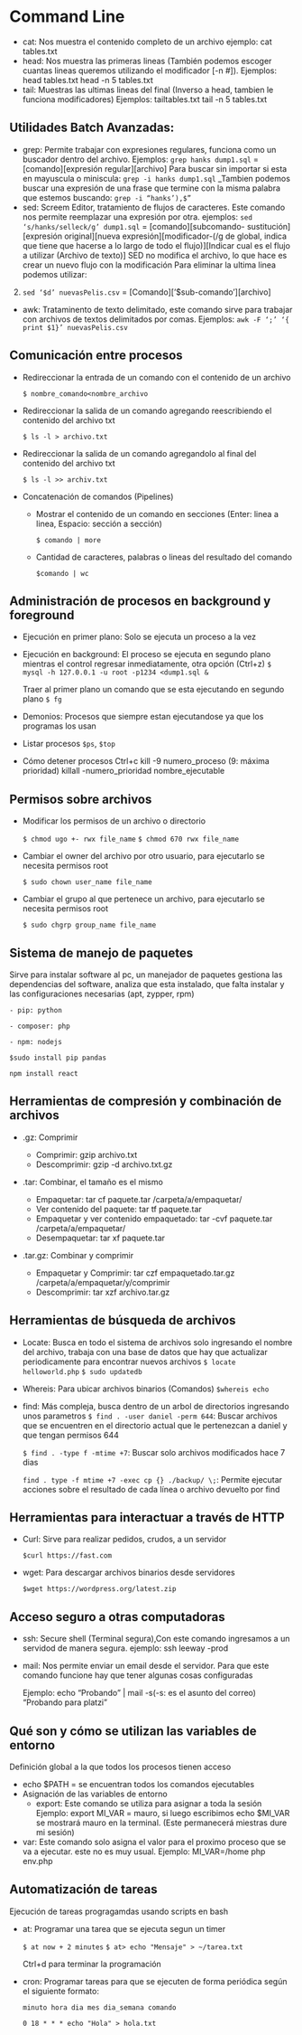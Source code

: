 # Command Line
- cat: Nos muestra el contenido completo de un archivo
ejemplo: cat tables.txt
- head: Nos muestra las primeras lineas (También podemos escoger cuantas lineas queremos utilizando el modificador [-n #]).
Ejemplos:
head tables.txt
head -n 5 tables.txt
- tail: Muestras las ultimas lineas del final (Inverso a head, tambien le funciona modificadores)
Ejemplos:
tailtables.txt
tail -n 5 tables.txt
## Utilidades Batch Avanzadas:
- grep: Permite trabajar con expresiones regulares, funciona como un buscador dentro del archivo.
Ejemplos:
`grep hanks dump1.sql` = [comando][expresión regular][archivo]
Para buscar sin importar si esta en mayuscula o miniscula:
`grep -i hanks dump1.sql`
_Tambien podemos buscar una expresión de una frase que termine con la misma palabra que estemos buscando:
`grep -i “hanks’),$”`
- sed: Screem Editor, tratamiento de flujos de caracteres. Este comando nos permite reemplazar una expresión por otra.
ejemplos:
`sed ‘s/hanks/selleck/g’ dump1.sql` = [comando][subcomando- sustitución][expresión original][nueva expresión][modificador-(/g de global, indica que tiene que hacerse a lo largo de todo el flujo)][Indicar cual es el flujo a utilizar (Archivo de texto)]
SED no modifica el archivo, lo que hace es crear un nuevo flujo con la modificación
Para eliminar la ultima linea podemos utilizar:
2. `sed ‘$d’ nuevasPelis.csv` = [Comando][’$sub-comando’][archivo]
- awk: Trataminento de texto delimitado, este comando sirve para trabajar con archivos de textos delimitados por comas.
Ejemplos:
`awk -F ‘;’ ‘{ print $1}’ nuevasPelis.csv`

## Comunicación entre procesos
- Redireccionar la entrada de un comando con el contenido de un archivo

    `$ nombre_comando<nombre_archivo`
- Redireccionar la salida de un comando agregando reescribiendo el contenido del archivo txt

    `$ ls -l > archivo.txt`

- Redireccionar la salida de un comando agregandolo al final del contenido del archivo txt

    `$ ls -l >> archiv.txt`

- Concatenación de comandos (Pipelines)
    - Mostrar el contenido de un comando en secciones (Enter: linea a linea, Espacio: sección a sección) 

        `$ comando | more`
    - Cantidad de caracteres, palabras o lineas del resultado del comando

        `$comando | wc`

## Administración de procesos en background y foreground
- Ejecución en primer plano: Solo se ejecuta un proceso a la vez

- Ejecución en background: El proceso se ejecuta en segundo plano mientras el control regresar inmediatamente, otra opción (Ctrl+z)
    `$ mysql -h 127.0.0.1 -u root -p1234 <dump1.sql &`

    Traer al primer plano un comando que se esta ejecutando en segundo plano
    `$ fg`
- Demonios: Procesos que siempre estan ejecutandose ya que los programas los usan

- Listar procesos
    `$ps`, `$top`
- Cómo detener procesos
    Ctrl+c
    kill -9 numero_proceso (9: máxima prioridad)
    killall -numero_prioridad nombre_ejecutable

## Permisos sobre archivos

- Modificar los permisos de un archivo o directorio

    `$ chmod ugo +- rwx file_name`
    `$ chmod 670 rwx file_name `

- Cambiar el owner del archivo por otro usuario, para ejecutarlo se necesita permisos root

    `$ sudo chown user_name file_name`

- Cambiar el grupo al que pertenece un archivo, para ejecutarlo se necesita permisos root

    `$ sudo chgrp group_name file_name`

## Sistema de manejo de paquetes
Sirve para instalar software al pc, un manejador de paquetes gestiona las dependencias del software, analiza que esta instalado, que falta instalar y las configuraciones necesarias (apt, zypper, rpm)

    - pip: python

    - composer: php

    - npm: nodejs


`$sudo install pip pandas`

`npm install react`

## Herramientas de compresión y combinación de archivos
- .gz: Comprimir
    - Comprimir: gzip archivo.txt
    - Descomprimir: gzip -d archivo.txt.gz
 
- .tar: Combinar, el tamaño es el mismo
    - Empaquetar: tar cf paquete.tar /carpeta/a/empaquetar/
    - Ver contenido del paquete: tar tf paquete.tar
    - Empaquetar y ver contenido empaquetado: tar -cvf paquete.tar /carpeta/a/empaquetar/
    - Desempaquetar: tar xf paquete.tar
 
- .tar.gz: Combinar y comprimir
    - Empaquetar y Comprimir: tar czf empaquetado.tar.gz /carpeta/a/empaquetar/y/comprimir
    - Descomprimir: tar xzf archivo.tar.gz

## Herramientas de búsqueda de archivos
- Locate: Busca en todo el sistema de archivos solo ingresando el nombre del archivo, trabaja con una base de datos que hay que actualizar periodicamente para encontrar nuevos archivos
    `$ locate helloworld.php`
    `$ sudo updatedb`

- Whereis: Para ubicar archivos binarios (Comandos)
    `$whereis echo`

- find: Más compleja, busca dentro de un arbol de directorios ingresando unos parametros
    `$ find . -user daniel -perm 644`: Buscar archivos que se encuentren en el directorio actual que le pertenezcan a daniel y que tengan permisos 644

    `$ find . -type f -mtime +7`: Buscar solo archivos modificados hace 7 dias

    `find . type -f mtime +7 -exec cp {} ./backup/ \;`: Permite ejecutar acciones sobre el resultado de cada línea o archivo devuelto por find

## Herramientas para interactuar a través de HTTP
- Curl: Sirve para realizar pedidos, crudos, a un servidor

    `$curl https://fast.com`

- wget: Para descargar archivos binarios desde servidores

    `$wget https://wordpress.org/latest.zip`

## Acceso seguro a otras computadoras

- ssh: Secure shell (Terminal segura),Con este comando ingresamos a un servidod de manera segura.
    ejemplo: ssh leeway -prod

- mail: Nos permite enviar un email desde el servidor. Para que este comando funcione hay que tener algunas cosas configuradas

    Ejemplo: echo “Probando” | mail -s(-s: es el asunto del correo) “Probando para platzi”

## Qué son y cómo se utilizan las variables de entorno

Definición global a la que todos los procesos tienen acceso
- echo $PATH = se encuentran todos los comandos ejecutables
- Asignación de las variables de entorno
    - export: Este comando se utiliza para asignar a toda la sesión
    Ejemplo: export MI_VAR = mauro, si luego escribimos echo $MI_VAR se mostrará mauro en la terminal. (Este permanecerá miestras dure mi sesión)
- var: Este comando solo asigna el valor para el proximo proceso que se va a ejecutar. este no es muy usual.
    Ejemplo: MI_VAR=/home php env.php

## Automatización de tareas

Ejecución de tareas progragamdas usando scripts en bash

- at: Programar una tarea que se ejecuta segun un timer

    `$ at now + 2 minutes`
    `$ at> echo "Mensaje" > ~/tarea.txt`

    Ctrl+d para terminar la programación

- cron: Programar tareas para que se ejecuten de forma periódica según el siguiente formato:

    `minuto hora dia mes dia_semana comando`
    
    `0 18 * * * echo "Hola" > hola.txt `
